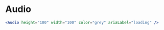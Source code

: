 ---
---

# Audio

```jsx live
<Audio height="100" width="100" color="grey" ariaLabel="loading" />
```
